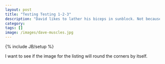 ```yaml
---
layout: post
title: "Testing Testing 1-2-3"
description: "David likes to lather his biceps in sunblock. Not because he's afraid of sunburn, but because he likes to touch himself."
category: 
tags: []
image: /images/dave-muscles.jpg
---
```

{% include JB/setup %}

I want to see if the image for the listing will round the corners by itself.